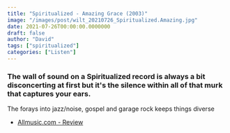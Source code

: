 ```yaml
---
title: "Spiritualized - Amazing Grace (2003)"
image: "/images/post/wilt_20210726_Spiritualized.Amazing.jpg"
date: 2021-07-26T00:00:00.0000000
draft: false
author: "David"
tags: ["spiritualized"]
categories: ["Listen"]
---
```

### The wall of sound on a Spiritualized record is always a bit disconcerting at first but it's the silence within all of that murk that captures your ears.

 The forays into jazz/noise, gospel and garage rock keeps things diverse

-  [Allmusic.com - Review](https://www.allmusic.com/album/amazing-grace-mw0000315108)